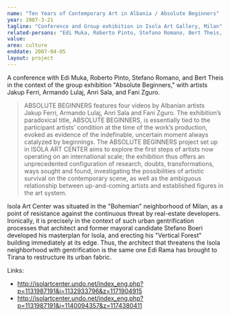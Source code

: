 ```yaml
---
name: "Ten Years of Contemporary Art in Albania / Absolute Beginners"
year: 2007-3-21
tagline: "Conference and Group exhibition in Isola Art Gallery, Milan"
related-persons: "Edi Muka, Roberto Pinto, Stefano Romano, Bert Theis, Jakup Ferri, Armando Lulaj, Anri Sala, Fani Zguro"
value:
area: culture
enddate: 2007-04-05
layout: project
---
```

A conference with Edi Muka, Roberto Pinto, Stefano Romano, and Bert Theis in the context of the group exhibition "Absolute Beginners," with artists Jakup Ferri, Armando Lulaj, Anri Sala, and Fani Zguro.

>ABSOLUTE BEGINNERS features four videos by Albanian artists Jakup Ferri, Armando Lulaj, Anri Sala and Fani Zguro. The exhibition’s paradoxical title, ABSOLUTE BEGINNERS, is essentially tied to the participant artists’ condition at the time of the work’s production, evoked as evidence of the indefinable, uncertain moment always catalyzed by beginnings. The ABSOLUTE BEGINNERS project set up in ISOLA ART CENTER aims to explore the first steps of artists now operating on an international scale; the exhibition thus offers an unprecedented configuration of research, doubts, transformations, ways sought and found, investigating the possibilities of artistic survival on the contemporary scene, as well as the ambiguous relationship between up-and-coming artists and established figures in the art system.

Isola Art Center was situated in the "Bohemian" neighborhood of Milan, as a point of resistance against the continuous threat by real-estate developers. Ironically, it is precisely in the context of such urban gentrification processes that architect and former mayoral candidate Stefano Boeri developed his masterplan for Isola, and erecting his "Vertical Forest" building immediately at its edge. Thus, the architect that threatens the Isola neighborhood with gentrification is the same one Edi Rama has brought to Tirana to restructure its urban fabric.

Links:
* <http://isolartcenter.undo.net/index_eng.php?p=1131987191&i=1132933796&z=1171904915>
* <http://isolartcenter.undo.net/index_eng.php?p=1131987191&i=1140094357&z=1174380411>
